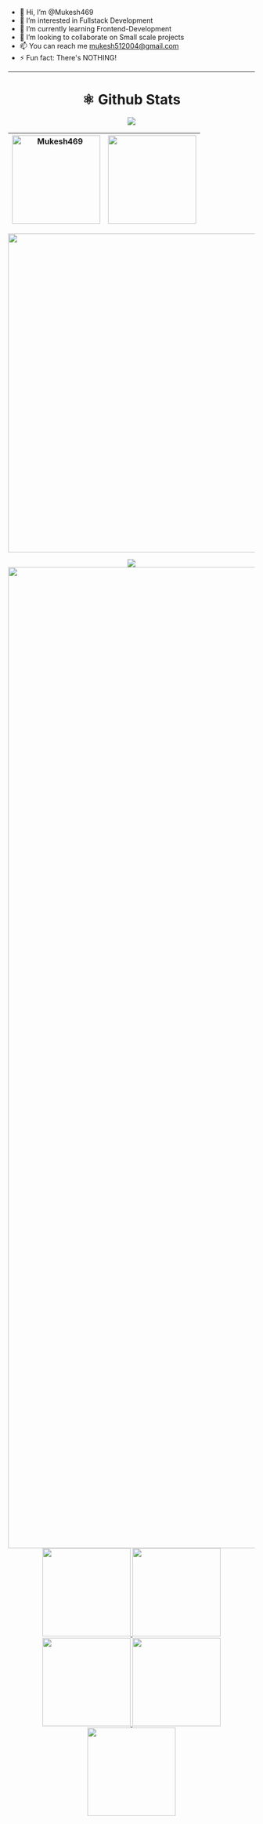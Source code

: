 - 👋 Hi, I’m @Mukesh469
- 👀 I’m interested in Fullstack Development
- 🌱 I’m currently learning Frontend-Development 
- 💞️ I’m looking to collaborate on Small scale projects
- 📫 You can reach me [mukesh512004@gmail.com](mailto:mukesh512004@gmail.com)
- ⚡ Fun fact: There's NOTHING!

---

<div align="center">
    <h1 align="center"> ⚛️ Github Stats</h1>

<img src="https://github-profile-trophy.vercel.app/?username=Mukesh469&theme=radical&no-frame=false&no-bg=false&margin-w=4">

  |<img align="center" height="180em" src="https://github-readme-stats.vercel.app/api?username=Mukesh469&theme=dark&show_icons=true&count_private=true" alt=Mukesh469>|<img align="center" height="180em" src="https://github-readme-stats.vercel.app/api/top-langs/?username=Mukesh469&theme=dark&show_icons=true&layout=compact">|
  |---|---|

<img src="https://github-readme-streak-stats.herokuapp.com?user=Mukesh469&theme=tokyonight" width="650px"><br>

<img align="center" src="https://github-readme-activity-graph.vercel.app/graph?username=Mukesh469&theme=github-compact">

</div> 

<img width="2000rem" src="https://raw.githubusercontent.com/SamirPaulb/SamirPaulb/main/assets/rainbow-superthin.webp">

<br>

<div align="center">
  <a href="https://github.com/Mukesh469">
  <img height="180em" src="http://github-profile-summary-cards.vercel.app/api/cards/stats?username=Mukesh469&theme=dark">
  <img height="180em" src="http://github-profile-summary-cards.vercel.app/api/cards/most-commit-language?username=Mukesh469&theme=dark">
  <img height="180em" src="http://github-profile-summary-cards.vercel.app/api/cards/repos-per-language?username=Mukesh469&theme=dark">
  <img height="180em" src="http://github-profile-summary-cards.vercel.app/api/cards/productive-time?username=Mukesh469&theme=dark&utcOffset=8">
  <img height="180em" src="http://github-profile-summary-cards.vercel.app/api/cards/profile-details?username=Mukesh469&theme=dark">
</div>
